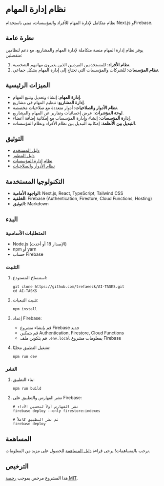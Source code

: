 # نظام إدارة المهام

نظام متكامل لإدارة المهام للأفراد والمؤسسات، مبني باستخدام Next.js وFirebase.

## نظرة عامة

يوفر نظام إدارة المهام منصة متكاملة لإدارة المهام والمشاريع، مع دعم لنظامين منفصلين:

1. **نظام الأفراد**: للمستخدمين الفرديين الذين يديرون مهامهم الشخصية.
2. **نظام المؤسسات**: للشركات والمؤسسات التي تحتاج إلى إدارة المهام بشكل جماعي.

## الميزات الرئيسية

- **إدارة المهام**: إنشاء وتعديل وتتبع المهام.
- **إدارة المشاريع**: تنظيم المهام في مشاريع.
- **نظام الأدوار والصلاحيات**: أدوار متعددة مع صلاحيات مخصصة.
- **لوحة المؤشرات**: عرض إحصائيات وتقارير عن المهام والمشاريع.
- **إدارة المؤسسات**: إنشاء وإدارة المؤسسات مع إمكانية إضافة أعضاء.
- **التبديل بين الأنظمة**: إمكانية التبديل بين نظام الأفراد ونظام المؤسسات.

## التوثيق

- [دليل المستخدم](docs/USER_GUIDE.md)
- [دليل المطور](docs/DEVELOPER_GUIDE.md)
- [نظام إدارة المؤسسات](docs/ORGANIZATIONS.md)
- [نظام الأدوار والصلاحيات](docs/ROLES_PERMISSIONS.md)

## التكنولوجيا المستخدمة

- **الواجهة الأمامية**: Next.js, React, TypeScript, Tailwind CSS
- **الخلفية**: Firebase (Authentication, Firestore, Cloud Functions, Hosting)
- **التوثيق**: Markdown

## البدء

### المتطلبات الأساسية

- Node.js (الإصدار 18 أو أحدث)
- npm أو yarn
- حساب Firebase

### التثبيت

1. استنساخ المستودع:
   ```
   git clone https://github.com/trefaeezk/AI-TASKS.git
   cd AI-TASKS
   ```

2. تثبيت التبعيات:
   ```
   npm install
   ```

3. إعداد Firebase:
   - قم بإنشاء مشروع Firebase جديد
   - قم بتمكين Authentication, Firestore, Cloud Functions
   - قم بتكوين ملف `.env.local` بمعلومات مشروع Firebase

4. تشغيل التطبيق محليًا:
   ```
   npm run dev
   ```

### النشر

1. بناء التطبيق:
   ```
   npm run build
   ```

2. نشر الفهارس والتطبيق على Firebase:
   ```
   # نشر الفهارس أولاً لتحسين الأداء
   firebase deploy --only firestore:indexes

   # ثم نشر التطبيق كاملاً
   firebase deploy
   ```

## المساهمة

نرحب بالمساهمات! يرجى قراءة [دليل المساهمة](docs/CONTRIBUTING.md) للحصول على مزيد من المعلومات.

## الترخيص

هذا المشروع مرخص بموجب [رخصة MIT](LICENSE).
